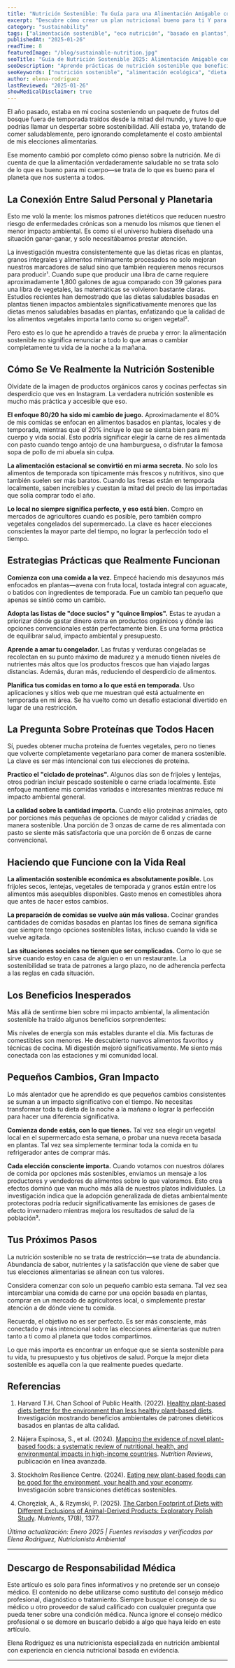 ```yaml
---
title: "Nutrición Sostenible: Tu Guía para una Alimentación Amigable con el Planeta que Realmente Funciona"
excerpt: "Descubre cómo crear un plan nutricional bueno para ti Y para el planeta. Estrategias reales para una alimentación sostenible que no arruinará tu presupuesto ni tu horario."
category: "sustainability"
tags: ["alimentación sostenible", "eco nutrición", "basado en plantas", "salud ambiental", "alimentación consciente"]
publishedAt: "2025-01-26"
readTime: 8
featuredImage: "/blog/sustainable-nutrition.jpg"
seoTitle: "Guía de Nutrición Sostenible 2025: Alimentación Amigable con el Planeta Simplificada"
seoDescription: "Aprende prácticas de nutrición sostenible que benefician tu salud y el medio ambiente. Consejos prácticos para alimentación ecológica, elecciones alimentarias y planificación de comidas."
seoKeywords: ["nutrición sostenible", "alimentación ecológica", "dieta amigable con el planeta", "elecciones alimentarias sostenibles", "nutrición ambiental"]
author: elena-rodriguez
lastReviewed: "2025-01-26"
showMedicalDisclaimer: true
---
```


El año pasado, estaba en mi cocina sosteniendo un paquete de frutos del bosque fuera de temporada traídos desde la mitad del mundo, y tuve lo que podrías llamar un despertar sobre sostenibilidad. Allí estaba yo, tratando de comer saludablemente, pero ignorando completamente el costo ambiental de mis elecciones alimentarias.

Ese momento cambió por completo cómo pienso sobre la nutrición. Me di cuenta de que la alimentación verdaderamente saludable no se trata solo de lo que es bueno para mi cuerpo—se trata de lo que es bueno para el planeta que nos sustenta a todos.

## La Conexión Entre Salud Personal y Planetaria

Esto me voló la mente: los mismos patrones dietéticos que reducen nuestro riesgo de enfermedades crónicas son a menudo los mismos que tienen el menor impacto ambiental. Es como si el universo hubiera diseñado una situación ganar-ganar, y solo necesitábamos prestar atención.

La investigación muestra consistentemente que las dietas ricas en plantas, granos integrales y alimentos mínimamente procesados no solo mejoran nuestros marcadores de salud sino que también requieren menos recursos para producir¹. Cuando supe que producir una libra de carne requiere aproximadamente 1,800 galones de agua comparado con 39 galones para una libra de vegetales, las matemáticas se volvieron bastante claras. Estudios recientes han demostrado que las dietas saludables basadas en plantas tienen impactos ambientales significativamente menores que las dietas menos saludables basadas en plantas, enfatizando que la calidad de los alimentos vegetales importa tanto como su origen vegetal².

Pero esto es lo que he aprendido a través de prueba y error: la alimentación sostenible no significa renunciar a todo lo que amas o cambiar completamente tu vida de la noche a la mañana.

## Cómo Se Ve Realmente la Nutrición Sostenible

Olvídate de la imagen de productos orgánicos caros y cocinas perfectas sin desperdicio que ves en Instagram. La verdadera nutrición sostenible es mucho más práctica y accesible que eso.

**El enfoque 80/20 ha sido mi cambio de juego.** Aproximadamente el 80% de mis comidas se enfocan en alimentos basados en plantas, locales y de temporada, mientras que el 20% incluye lo que se sienta bien para mi cuerpo y vida social. Esto podría significar elegir la carne de res alimentada con pasto cuando tengo antojo de una hamburguesa, o disfrutar la famosa sopa de pollo de mi abuela sin culpa.

**La alimentación estacional se convirtió en mi arma secreta.** No solo los alimentos de temporada son típicamente más frescos y nutritivos, sino que también suelen ser más baratos. Cuando las fresas están en temporada localmente, saben increíbles y cuestan la mitad del precio de las importadas que solía comprar todo el año.

**Lo local no siempre significa perfecto, y eso está bien.** Compro en mercados de agricultores cuando es posible, pero también compro vegetales congelados del supermercado. La clave es hacer elecciones conscientes la mayor parte del tiempo, no lograr la perfección todo el tiempo.

## Estrategias Prácticas que Realmente Funcionan

**Comienza con una comida a la vez.** Empecé haciendo mis desayunos más enfocados en plantas—avena con fruta local, tostada integral con aguacate, o batidos con ingredientes de temporada. Fue un cambio tan pequeño que apenas se sintió como un cambio.

**Adopta las listas de "doce sucios" y "quince limpios".** Estas te ayudan a priorizar dónde gastar dinero extra en productos orgánicos y dónde las opciones convencionales están perfectamente bien. Es una forma práctica de equilibrar salud, impacto ambiental y presupuesto.

**Aprende a amar tu congelador.** Las frutas y verduras congeladas se recolectan en su punto máximo de madurez y a menudo tienen niveles de nutrientes más altos que los productos frescos que han viajado largas distancias. Además, duran más, reduciendo el desperdicio de alimentos.

**Planifica tus comidas en torno a lo que está en temporada.** Uso aplicaciones y sitios web que me muestran qué está actualmente en temporada en mi área. Se ha vuelto como un desafío estacional divertido en lugar de una restricción.

## La Pregunta Sobre Proteínas que Todos Hacen

Sí, puedes obtener mucha proteína de fuentes vegetales, pero no tienes que volverte completamente vegetariano para comer de manera sostenible. La clave es ser más intencional con tus elecciones de proteína.

**Practico el "ciclado de proteínas".** Algunos días son de frijoles y lentejas, otros podrían incluir pescado sostenible o carne criada localmente. Este enfoque mantiene mis comidas variadas e interesantes mientras reduce mi impacto ambiental general.

**La calidad sobre la cantidad importa.** Cuando elijo proteínas animales, opto por porciones más pequeñas de opciones de mayor calidad y criadas de manera sostenible. Una porción de 3 onzas de carne de res alimentada con pasto se siente más satisfactoria que una porción de 6 onzas de carne convencional.

## Haciendo que Funcione con la Vida Real

**La alimentación sostenible económica es absolutamente posible.** Los frijoles secos, lentejas, vegetales de temporada y granos están entre los alimentos más asequibles disponibles. Gasto menos en comestibles ahora que antes de hacer estos cambios.

**La preparación de comidas se vuelve aún más valiosa.** Cocinar grandes cantidades de comidas basadas en plantas los fines de semana significa que siempre tengo opciones sostenibles listas, incluso cuando la vida se vuelve agitada.

**Las situaciones sociales no tienen que ser complicadas.** Como lo que se sirve cuando estoy en casa de alguien o en un restaurante. La sostenibilidad se trata de patrones a largo plazo, no de adherencia perfecta a las reglas en cada situación.

## Los Beneficios Inesperados

Más allá de sentirme bien sobre mi impacto ambiental, la alimentación sostenible ha traído algunos beneficios sorprendentes:

Mis niveles de energía son más estables durante el día. Mis facturas de comestibles son menores. He descubierto nuevos alimentos favoritos y técnicas de cocina. Mi digestión mejoró significativamente. Me siento más conectada con las estaciones y mi comunidad local.

## Pequeños Cambios, Gran Impacto

Lo más alentador que he aprendido es que pequeños cambios consistentes se suman a un impacto significativo con el tiempo. No necesitas transformar toda tu dieta de la noche a la mañana o lograr la perfección para hacer una diferencia significativa.

**Comienza donde estás, con lo que tienes.** Tal vez sea elegir un vegetal local en el supermercado esta semana, o probar una nueva receta basada en plantas. Tal vez sea simplemente terminar toda la comida en tu refrigerador antes de comprar más.

**Cada elección consciente importa.** Cuando votamos con nuestros dólares de comida por opciones más sostenibles, enviamos un mensaje a los productores y vendedores de alimentos sobre lo que valoramos. Esto crea efectos dominó que van mucho más allá de nuestros platos individuales. La investigación indica que la adopción generalizada de dietas ambientalmente protectoras podría reducir significativamente las emisiones de gases de efecto invernadero mientras mejora los resultados de salud de la población³.

## Tus Próximos Pasos

La nutrición sostenible no se trata de restricción—se trata de abundancia. Abundancia de sabor, nutrientes y la satisfacción que viene de saber que tus elecciones alimentarias se alinean con tus valores.

Considera comenzar con solo un pequeño cambio esta semana. Tal vez sea intercambiar una comida de carne por una opción basada en plantas, comprar en un mercado de agricultores local, o simplemente prestar atención a de dónde viene tu comida.

Recuerda, el objetivo no es ser perfecto. Es ser más consciente, más conectado y más intencional sobre las elecciones alimentarias que nutren tanto a ti como al planeta que todos compartimos.

Lo que más importa es encontrar un enfoque que se sienta sostenible para tu vida, tu presupuesto y tus objetivos de salud. Porque la mejor dieta sostenible es aquella con la que realmente puedes quedarte.

## Referencias

1. Harvard T.H. Chan School of Public Health. (2022). [Healthy plant-based diets better for the environment than less healthy plant-based diets](https://hsph.harvard.edu/news/healthy-plant-based-diets-better-for-the-environment-than-less-healthy-plant-based-diets/). Investigación mostrando beneficios ambientales de patrones dietéticos basados en plantas de alta calidad.

2. Nájera Espinosa, S., et al. (2024). [Mapping the evidence of novel plant-based foods: a systematic review of nutritional, health, and environmental impacts in high-income countries](https://academic.oup.com/nutritionreviews/advance-article/doi/10.1093/nutrit/nuae031/7656938). *Nutrition Reviews*, publicación en línea avanzada.

3. Stockholm Resilience Centre. (2024). [Eating new plant-based foods can be good for the environment, your health and your economy](https://www.stockholmresilience.org/research/research-news/2024-02-08-eating-new-plant-based-foods-can-be-good-for-the-environment-your-health-and-your-economy.html). Investigación sobre transiciones dietéticas sostenibles.

4. Choręziak, A., & Rzymski, P. (2025). [The Carbon Footprint of Diets with Different Exclusions of Animal-Derived Products: Exploratory Polish Study](https://www.mdpi.com/2072-6643/17/8/1377). *Nutrients*, 17(8), 1377.

*Última actualización: Enero 2025 | Fuentes revisadas y verificadas por Elena Rodriguez, Nutricionista Ambiental*

---

## Descargo de Responsabilidad Médica

Este artículo es solo para fines informativos y no pretende ser un consejo médico. El contenido no debe utilizarse como sustituto del consejo médico profesional, diagnóstico o tratamiento. Siempre busque el consejo de su médico u otro proveedor de salud calificado con cualquier pregunta que pueda tener sobre una condición médica. Nunca ignore el consejo médico profesional o se demore en buscarlo debido a algo que haya leído en este artículo.

Elena Rodriguez es una nutricionista especializada en nutrición ambiental con experiencia en ciencia nutricional basada en evidencia.

---